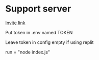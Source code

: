 # Support server
<a href ="https://discord.gg/hpX3k2XYGg">Invite link</a>

Put token in .env named TOKEN

Leave token in config empty if using replit

run = "node index.js"